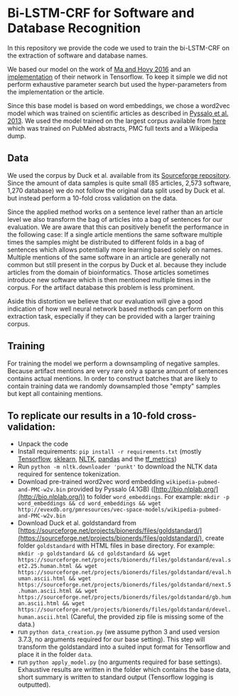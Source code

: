 # Bi-LSTM-CRF for Software and Database Recognition

In this repository we provide the code we used to train the bi-LSTM-CRF on the extraction of software and database names.

We based our model on the work of [Ma and Hovy 2016](https://arxiv.org/pdf/1603.01354.pdf) and an [implementation](https://github.com/guillaumegenthial/sequence_tagging) of their network in Tensorflow.
To keep it simple we did not perform exhaustive parameter search but used the hyper-parameters from the implementation or the article. 

Since this base model is based on word embeddings, we chose a word2vec model which was trained on scientific articles as described in [Pyssalo et al. 2013](http://bio.nlplab.org/pdf/pyysalo13literature.pdf).
We used the model trained on the largest corpus available from [here](http://bio.nlplab.org/) which was trained on PubMed abstracts, PMC full texts and a Wikipedia dump. 

## Data 
We used the corpus by Duck et al. available from its [Sourceforge repository](https://sourceforge.net/projects/bionerds/files/). 
Since the amount of data samples is quite small (85 articles, 2,573 software, 1,270 database) we do not follow the original data split used by Duck et al. but instead perform a 10-fold cross validation on the data. 

Since the applied method works on a sentence level rather than an article level we also transform the bag of articles into a bag of sentences for our evaluation.
We are aware that this can positively benefit the performance in the following case:
If a single article mentions the same software multiple times the samples might be distributed to different folds in a bag of sentences which allows potentially more learning based solely on names. 
Multiple mentions of the same software in an article are generally not common but still present in the corpus by Duck et al. because they include articles from the domain of bioinformatics. 
Those articles sometimes introduce new software which is then mentioned multiple times in the corpus. 
For the artifact database this problem is less prominent.

Aside this distortion we believe that our evaluation will give a good indication of how well neural network based methods can perform on this extraction task, especially if they can be provided with a larger training corpus.  

## Training
For training the model we perform a downsampling of negative samples.
Because artifact mentions are very rare only a sparse amount of sentences contains actual mentions.
In order to construct batches that are likely to contain training data we randomly downsampled those "empty" samples but kept all containing mentions.

## To replicate our results in a 10-fold cross-validation: 
- Unpack the code 
- Install requirements: `pip install -r requirements.txt` (mostly [Tensorflow](https://www.tensorflow.org/), [sklearn](https://scikit-learn.org/stable/), [NLTK](https://www.nltk.org/), [pandas](https://pandas.pydata.org/) and the [tf_metrics](https://github.com/guillaumegenthial/tf_metrics))
- Run `python -m nltk.downloader 'punkt'` to download the NLTK data required for sentence tokenization.
- Download pre-trained word2vec word embedding `wikipedia-pubmed-and-PMC-w2v.bin` provided by Pyssalo (4.1GB) ([http://bio.nlplab.org/](http://bio.nlplab.org/)) to folder `word_embeddings`. For example: `mkdir -p word_embeddings && cd word_embeddings && wget http://evexdb.org/pmresources/vec-space-models/wikipedia-pubmed-and-PMC-w2v.bin`
- Download Duck et al. goldstandard from [https://sourceforge.net/projects/bionerds/files/goldstandard/](https://sourceforge.net/projects/bionerds/files/goldstandard/), create folder `goldstandard` with HTML files in base directory. For example: `mkdir -p goldstandard && cd goldstandard && wget https://sourceforge.net/projects/bionerds/files/goldstandard/eval.set2.25.human.html && wget https://sourceforge.net/projects/bionerds/files/goldstandard/eval.human.ascii.html && wget https://sourceforge.net/projects/bionerds/files/goldstandard/next.5.human.ascii.html && wget https://sourceforge.net/projects/bionerds/files/goldstandard/gb.human.ascii.html && wget https://sourceforge.net/projects/bionerds/files/goldstandard/devel.human.ascii.html` (Careful, the provided zip file is missing some of the data.)
- run `python data_creation.py` (we assume python 3 and used version 3.7.3, no arguments required for our base setting). This step will transform the goldstandard into a suited input format for Tensorflow and place it in the folder `data`.
- run `python apply_model.py` (no arguments required for base settings). Exhaustive results are written in the folder which contains the base data, short summary is written to standard output (Tensorflow logging is outputted).
